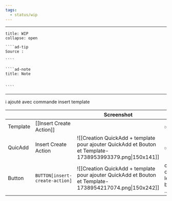 ```yaml
---
tags:
  - status/wip
---
```


---
 
``````ad-example
title: WIP 
collapse: open

````ad-tip
Source : 

````

````ad-note
title: Note
 

````

``````

---
ℹ️ ajouté avec commande insert template 

|          |                                | Screenshot                                                                                               | Test                     |
| -------- | ------------------------------ | -------------------------------------------------------------------------------------------------------- | ------------------------ |
| Template | [[Insert Create Action]]       |                                                                                                          | ✅                        |
| QuicAdd  | Insert Create Action           | ![[Creation QuickAdd + template pour ajouter QuickAdd et Bouton et Template-1738953993379.png\|150x141]] | ✅                        |
| Button   | `BUTTON[insert-create-action]` | ![[Creation QuickAdd + template pour ajouter QuickAdd et Bouton et Template-1738954217074.png\|150x242]] | ca change le bouton ...  |


